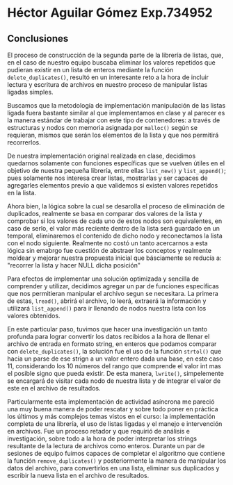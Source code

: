 # Héctor Aguilar Gómez Exp.734952

## Conclusiones

El proceso de construcción de la segunda parte de la librería de listas, que, en el caso de nuestro equipo
buscaba eliminar los valores repetidos que pudieran existir en un lista de enteros mediante la función
`delete_duplicates()`, resultó en un interesante reto a la hora de incluir lectura y escritura de archivos 
en nuestro proceso de manipular listas ligadas simples.

Buscamos que la metodología de implementación  manipulación de las listas ligada fuera bastante similar al que implementamos
en clase y al parecer es la manera estándar de trabajar con este tipo de contenedores: a través de estructuras
y nodos con memoria asignada por `malloc()` según se requieran, mismos que serán los elementos de la lista y que nos 
permitirá recorrerlos.

De nuestra implementación original realizada en clase, decidimos quedarnos solamente con funciones específicas 
que se vuelven útiles en el objetivo de nuestra pequeña librería, entre ellas `list_new()` y `list_append()`;
pues solamente nos interesa crear listas, mostrarlas y ser capaces de agregarles elementos previo a que validemos
si existen valores repetidos en la lista.

Ahora bien, la lógica sobre la cual se desarolla el proceso de eliminación de duplicados, realmente se basa en comparar dos 
valores de la lista y comprobar si los valores de cada uno de estos nodos son equivalentes, en caso de serlo, el valor más reciente 
dentro de la lista será guardado en un temporal, eliminaremos el contenido de dicho nodo y reconectamos la lista con el 
nodo siguiente. Realmente no costó un tanto acercarnos a esta lógica sin emabrgo fue cuestión de abstraer los conceptos y 
realmente moldear y mejorar nuestra propuesta inicial que básciamente se reducía a: "recorrer la lista y hacer NULL dicha posición"

Para efectos de implementar una solución optimizada y sencilla de comprender y utilizar, decidimos agregar un par de 
funciones específicas que nos permitieran manipular el archivo segun se necesitara. La primera de estas, `lread()`, abrirá 
el archivo, lo leerá, extraerá la información y utilizará `list_append()` para ir llenando de nodos nuestra lista con los valores obtenidos.

En este particular paso, tuvimos que hacer una investigación un tanto profunda para lograr convertir los datos recibidos a la hora de llenar el archivo de entrada en formato string, en enteros que podamos comparar con `delete_duplicates()`, la solución fue el uso de la función `strtol()` que hacia un parse de ese strign a un valor entero dada una base, en este caso 11, considerando los 10 números del rango que comprende el valor int mas el posible signo que pueda existir. De esta manera, `lwrite()`, simpelemente se encargará de visitar cada nodo de nuestra lista y de integrar el valor de este en el archivo de resultados.

Particularmente esta implementación de actividad asíncrona me pareció una muy buena manera de poder rescatar y sobre 
todo poner en práctica los últimos y más complejos temas vistos en el curso: la implementación completa de una librería, 
el uso de listas ligadas y el manejo e intervención en archivos. Fue un proceso retador y que requirió de análisis e 
investigación, sobre todo a la hora de poder interpretar los strings resultante de la lectura de archivos como enteros. 
Durante un par de sesiones de equipo fuimos capaces de completar el algoritmo que contiene la función 
`remove_duplicates()` y posteriormente la manera de manipular los datos del archivo, para convertirlos en una lista,
eliminar sus duplicados y escribir la nueva lista en el archivo de resultados.
